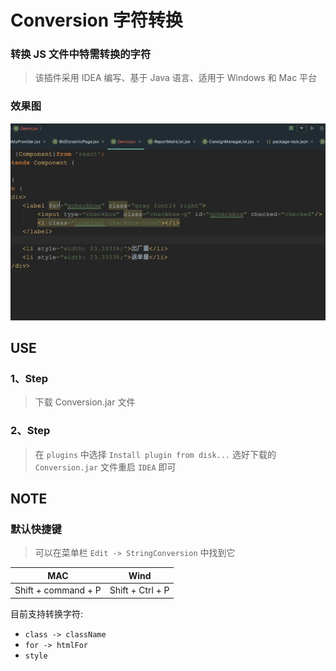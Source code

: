 # Conversion 字符转换

### 转换 JS 文件中特需转换的字符

> 该插件采用 IDEA 编写、基于 Java 语言、适用于 Windows 和 Mac 平台
> 

### 效果图

![快速转换特需字符](https://github.com/Boom618/Conversion/blob/master/image/image.gif)

## USE
### 1、Step
> 下载 Conversion.jar 文件

### 2、Step
>在 `plugins` 中选择 `Install plugin from disk...` 选好下载的 `Conversion.jar` 文件重启 `IDEA` 即可

## NOTE
### 默认快捷键
> 可以在菜单栏 `Edit -> StringConversion` 中找到它
> 
MAC|Wind|
---|---|
Shift + command + P|Shift + Ctrl + P 

目前支持转换字符: 

- `class -> className`
- `for -> htmlFor`
- `style`